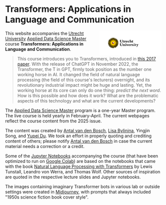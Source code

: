 # Transformers: Applications in Language and Communication

<img src="images/UU_logo_2021_EN_RGB.png" alt="UU" class="bg-primary" width="200px" align="right"/>

This website accompanies the [Utrecht University](https://www.uu.nl/en) [Applied Data Science Master](https://www.uu.nl/en/masters/applied-data-science) course **Transformers: Applications in Language and Communication**.  

> This course introduces you to Transformers, introduced in
> [this 2017
> paper](https://https://proceedings.neurips.cc/paper_files/paper/2017/file/3f5ee243547dee91fbd053c1c4a845aa-Paper.pdf). With
> the release of ChatGPT in November 2022, the Transformer, the T in
> GPT, firmly took position as the number one working horse in AI. It
> changed the field of natural language processing (the field of this
> course's lecturers) overnight, and its revolutionary industrial
> impact might be huge and lasting. Yet, the working horse at its core
> can only do one thing: *predict the next word*. How is this possible
> and how does it work? What are the problematic aspects of this
> technology and what are the current developments?

The [Applied Data Science Master](https://www.uu.nl/en/masters/applied-data-science) program is a one-year Master program. The live course is held yearly in February-April. The current webpages reflect the course content from the 2025 issue.

The content was created by [Antal van den
Bosch](https://antalvandenbosch.nl/), [Lisa
Bylinina](https://bylinina.github.io/), Yingjin Song, and [Yupei
Du](https://yupei.nl/). We took an effort in properly quoting and
crediting content of others; please notify [Antal van den
Bosch](mailto:a.p.j.vandenbosch@uu.nl) in case the current material
needs a correction or a credit.

Some of the [Jupyter Notebooks](https://jupyter.org/) accompanying the
course (that have been optimized to run on [Google
Colab](https://colab.research.google.com/)) are based on the notebooks
that came with the book [Natural Language Processing with
Transformers](https://www.oreilly.com/library/view/natural-language-processing/9781098136789/)
by Lewis Tunstall, Leandro von Werra, and Thomas Wolf. Other sources
of inspiration are quoted in the respective lecture slides and Jupyter
notebooks.

The images containing imaginary Transformer bots in various lab or
outside settings were created in
[Midjourney](https://www.midjourney.com/home), with prompts that
always included "1950s science fiction book cover style".

```{tableofcontents}
```
